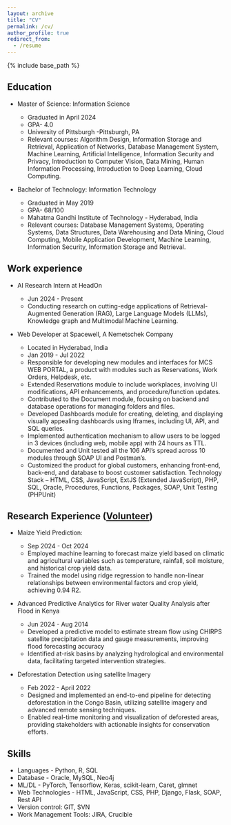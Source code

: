 ```yaml
---
layout: archive
title: "CV"
permalink: /cv/
author_profile: true
redirect_from:
  - /resume
---
```


{% include base_path %}

Education
------
* Master of Science: Information Science
    * Graduated in April 2024
    * GPA- 4.0
    * University of Pittsburgh -Pittsburgh, PA
    * Relevant courses: Algorithm Design, Information Storage and Retrieval, Application of Networks, Database Management System, Machine Learning, Artificial Intelligence, Information Security and Privacy, Introduction to Computer Vision, Data Mining, Human Information Processing, Introduction to Deep Learning, Cloud Computing.

* Bachelor of Technology: Information Technology
    * Graduated in May 2019
    * GPA- 68/100
    * Mahatma Gandhi Institute of Technology - Hyderabad, India
    * Relevant courses: Database Management Systems, Operating Systems, Data Structures, Data Warehousing and Data Mining, Cloud Computing, Mobile Application Development, Machine Learning, Information Security, Information Storage and Retrieval.

Work experience
------
* AI Research Intern at HeadOn
    * Jun 2024 - Present                              	         
    * Conducting research on cutting-edge applications of Retrieval-Augmented Generation (RAG), Large Language Models (LLMs), Knowledge graph and Multimodal Machine Learning.

* Web Developer at Spacewell, A Nemetschek Company
    * Located in Hyderabad, India
    * Jan 2019 - Jul 2022                                  	         
    * Responsible for developing new modules and interfaces for MCS WEB PORTAL, a product with modules such as Reservations, Work Orders, Helpdesk, etc.
    * Extended Reservations module to include workplaces, involving UI modifications, API enhancements, and procedure/function updates.
    * Contributed to the Document module, focusing on backend and database operations for managing folders and files.
    * Developed Dashboards module for creating, deleting, and displaying visually appealing dashboards using Iframes, including UI, API, and SQL queries.
    * Implemented authentication  mechanism to allow users to be logged in 3 devices (including web, mobile app) with 24 hours as TTL.
    * Documented and Unit tested all the 106 API’s spread across 10 modules through SOAP UI and Postman’s.
    * Customized the product for global customers, enhancing front-end, back-end, and database to boost customer satisfaction.
Technology  Stack – HTML, CSS, JavaScript, ExtJS (Extended JavaScript), PHP, SQL, Oracle, Procedures, Functions, Packages, SOAP, Unit Testing (PHPUnit)

Research Experience ([Volunteer](https://navoditamathur.github.io/research/))
------
* Maize Yield Prediction:
    * Sep 2024 - Oct 2024
    * Employed machine learning to forecast maize yield based on climatic and agricultural variables such as temperature, rainfall, soil moisture, and historical crop yield data.
    * Trained the model using ridge regression to handle non-linear relationships between environmental factors and crop yield, achieving 0.94 R2.

* Advanced Predictive Analytics for River water Quality Analysis after Flood in Kenya
    * Jun 2024 - Aug 2014                              	         
    * Developed a predictive model to estimate stream flow using CHIRPS satellite precipitation data and gauge measurements, improving flood forecasting accuracy
    * Identified at-risk basins by analyzing hydrological and environmental data, facilitating targeted intervention strategies.
      
* Deforestation Detection using satellite Imagery
    * Feb 2022 - April 2022                                  	         
    * Designed and implemented an end-to-end pipeline for detecting deforestation in the Congo Basin, utilizing satellite imagery and advanced remote sensing techniques.
    * Enabled real-time monitoring and visualization of deforested areas, providing stakeholders with actionable insights for conservation efforts.


Skills
------
* Languages - Python, R, SQL
* Database - Oracle, MySQL, Neo4j
* ML/DL - PyTorch, Tensorflow, Keras, scikit-learn, Caret, glmnet
* Web Technologies - HTML, JavaScript, CSS, PHP, Django, Flask, SOAP, Rest API
* Version control: GIT, SVN
* Work Management Tools:  JIRA, Crucible

